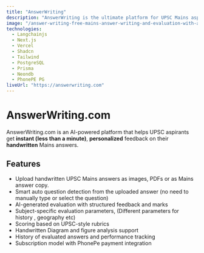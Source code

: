 ```yaml
---
title: "AnswerWriting"
description: "AnswerWriting is the ultimate platform for UPSC Mains aspirants..."
image: "/answer-writing-free-mains-answer-writing-and-evaluation-with-ai.webp"
technologies:
  - Langchainjs
  - Next.js
  - Vercel
  - Shadcn
  - Tailwind
  - PostgreSQL
  - Prisma
  - Neondb
  - PhonePE PG
liveUrl: "https://answerwriting.com"
---
```


# AnswerWriting.com

AnswerWriting.com is an AI-powered platform that helps UPSC aspirants get **instant (less than a minute)**, **personalized** feedback on their **handwritten** Mains answers.

## Features

- Upload handwritten UPSC Mains answers as images, PDFs or as Mains answer copy.
- Smart auto question detection from the uploaded answer (no need to manually type or select the question)
- AI-generated evaluation with structured feedback and marks
- Subject-specific evaluation parameters, (Different parameters for history , geography etc)
- Scoring based on UPSC-style rubrics
- Handwritten Diagram and figure analysis support
- History of evaluated answers and performance tracking
- Subscription model with PhonePe payment integration

